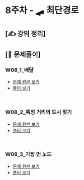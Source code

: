 # 8주차 - 🛹 최단경로

## [✍ 강의 정리]

## [🥇 문제풀이]

### W08_1_배달
- [문제 원본 보기](https://programmers.co.kr/learn/courses/30/lessons/12978)
- [풀이 보기](./../code/practice/prc_w08_1_배달.py)

<br/>

### W08_2_특정 거리의 도시 찾기
- [문제 원본 보기](https://www.acmicpc.net/problem/18352)
- [풀이 보기](./../code/practice/prc_w08_2_특정거리의도시찾기.py)

<br/>

### W08_3_가장 먼 노드
- [문제 원본 보기](https://programmers.co.kr/learn/courses/30/lessons/49189)
- [풀이 보기](./../code/practice/prc_w08_3_가장먼노드.py)